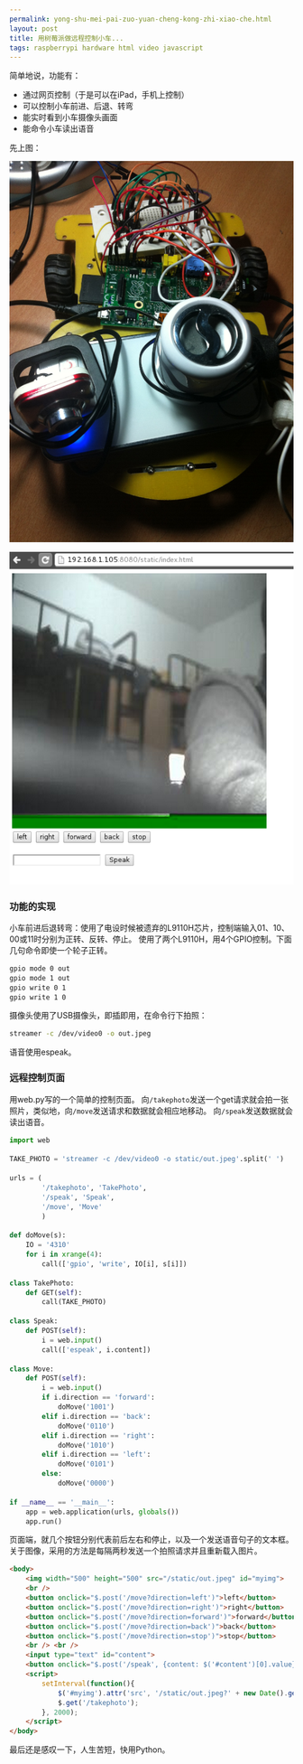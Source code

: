 ```yaml
---
permalink: yong-shu-mei-pai-zuo-yuan-cheng-kong-zhi-xiao-che.html
layout: post
title: 用树莓派做远程控制小车...
tags: raspberrypi hardware html video javascript
---
```


简单地说，功能有：

- 通过网页控制（于是可以在iPad，手机上控制）
- 可以控制小车前进、后退、转弯
- 能实时看到小车摄像头画面
- 能命令小车读出语音

先上图：

![](images/raspberrypi-car.png)

![](images/raspberrypi-car-control.png)

### 功能的实现

小车前进后退转弯：使用了电设时候被遗弃的L9110H芯片，控制端输入01、10、00或11时分别为正转、反转、停止。
使用了两个L9110H，用4个GPIO控制。下面几句命令即使一个轮子正转。

```bash
gpio mode 0 out
gpio mode 1 out
gpio write 0 1
gpio write 1 0

```
摄像头使用了USB摄像头，即插即用，在命令行下拍照：

```bash
streamer -c /dev/video0 -o out.jpeg

```
语音使用espeak。

### 远程控制页面

用web.py写的一个简单的控制页面。
向`/takephoto`发送一个get请求就会拍一张照片，类似地，向`/move`发送请求和数据就会相应地移动。
向`/speak`发送数据就会读出语音。

```python
import web

TAKE_PHOTO = 'streamer -c /dev/video0 -o static/out.jpeg'.split(' ')

urls = (
        '/takephoto', 'TakePhoto', 
        '/speak', 'Speak', 
        '/move', 'Move'
        )

def doMove(s):
    IO = '4310'
    for i in xrange(4):
        call(['gpio', 'write', IO[i], s[i]])

class TakePhoto:
    def GET(self):
        call(TAKE_PHOTO)

class Speak:
    def POST(self):
        i = web.input()
        call(['espeak', i.content])

class Move:
    def POST(self):
        i = web.input()
        if i.direction == 'forward':
            doMove('1001')
        elif i.direction == 'back':
            doMove('0110')
        elif i.direction == 'right':
            doMove('1010')
        elif i.direction == 'left':
            doMove('0101')
        else:
            doMove('0000')

if __name__ == '__main__':
    app = web.application(urls, globals())
    app.run()

```
页面端，就几个按钮分别代表前后左右和停止，以及一个发送语音句子的文本框。
关于图像，采用的方法是每隔两秒发送一个拍照请求并且重新载入图片。

```html
<body>
    <img width="500" height="500" src="/static/out.jpeg" id="myimg">
    <br />
    <button onclick="$.post('/move?direction=left')">left</button>
    <button onclick="$.post('/move?direction=right')">right</button>
    <button onclick="$.post('/move?direction=forward')">forward</button>
    <button onclick="$.post('/move?direction=back')">back</button>
    <button onclick="$.post('/move?direction=stop')">stop</button>
    <br /> <br />
    <input type="text" id="content">
    <button onclick="$.post('/speak', {content: $('#content')[0].value})">Speak</button>
    <script>
        setInterval(function(){
            $('#myimg').attr('src', '/static/out.jpeg?' + new Date().getTime());
            $.get('/takephoto');
        }, 2000);
    </script>
</body>

```
最后还是感叹一下，人生苦短，快用Python。


